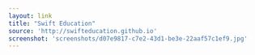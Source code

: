 ```yaml
---
layout: link
title: "Swift Education"
source: 'http://swifteducation.github.io'
screenshot: 'screenshots/d07e9817-c7e2-43d1-be3e-22aaf57c1ef9.jpg'
---
```


